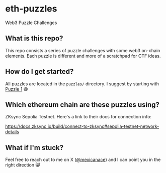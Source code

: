 # eth-puzzles
Web3 Puzzle Challenges

## What is this repo?

This repo consists a series of puzzle challenges with some web3 on-chain
elements. Each puzzle is different and more of a scratchpad for CTF ideas.

## How do I get started?

All puzzles are located in the `puzzles/` directory. I suggest by starting with
[Puzzle 1](puzzles/puzzle-01/README.md) 😅

## Which ethereum chain are these puzzles using?

ZKsync Sepolia Testnet. Here's a link to their docs for connection info:

https://docs.zksync.io/build/connect-to-zksync#sepolia-testnet-network-details

## What if I'm stuck?

Feel free to reach out to me on X ([@mexicanace](https://www.x.com/mexicanace))
and I can point you in the right direction 😸
